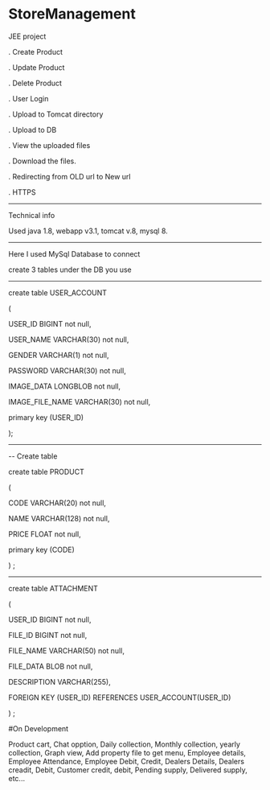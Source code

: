 # StoreManagement
 JEE project
 
 . Create Product
 
 . Update Product
 
 . Delete Product
 
 . User Login
 
 . Upload to Tomcat directory
 
 . Upload to DB
 
 . View the uploaded files
 
 . Download the files.
 
 . Redirecting from OLD url to New url
 
 . HTTPS
 
 
------

Technical info

Used java 1.8, webapp v3.1, tomcat v.8, mysql 8.

-----
 
Here I used MySql Database to connect

create 3 tables under the DB you use

-------
create table USER_ACCOUNT

(

USER_ID BIGINT not null,

USER_NAME VARCHAR(30) not null,

GENDER    VARCHAR(1) not null,

PASSWORD  VARCHAR(30) not null,

IMAGE_DATA LONGBLOB not null,

IMAGE_FILE_NAME VARCHAR(30) not null,

primary key (USER_ID)

);


-------
-- Create table

create table PRODUCT

(

CODE  VARCHAR(20) not null,

NAME  VARCHAR(128) not null,

PRICE FLOAT not null,

primary key (CODE)

) ;


-----

create table ATTACHMENT

(

USER_ID     BIGINT not null,

FILE_ID	  BIGINT not null,

FILE_NAME   VARCHAR(50) not null,

FILE_DATA   BLOB not null,

DESCRIPTION VARCHAR(255),

FOREIGN KEY (USER_ID) REFERENCES USER_ACCOUNT(USER_ID)

) ;


#On Development

Product cart,
Chat opption,
Daily collection,
Monthly collection,
yearly collection,
Graph view,
Add property file to get menu,
Employee details,
Employee Attendance,
Employee Debit, Credit,
Dealers Details,
Dealers creadit, Debit,
Customer credit, debit,
Pending supply,
Delivered supply,
etc...
